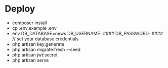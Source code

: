 # Deploy

-   composer install
-   cp .env.example .env
-   env DB_DATABASE=news DB_USERNAME=#### DB_PASSWORD=#### // set your database credentials
-   php artisan key:generate
-   php artisan migrate:fresh --seed
-   php artisan jwt:secret
-   php artisan serve
